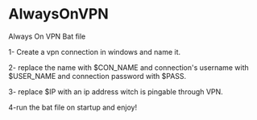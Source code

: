 # AlwaysOnVPN
Always On VPN Bat file


1- Create a vpn connection in windows and name it.

2- replace the name with $CON_NAME and connection's username with $USER_NAME and connection password with $PASS.

3- replace $IP with an ip address witch is pingable through VPN.

4-run the bat file on startup and enjoy!
